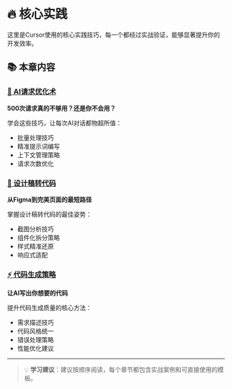 # 🔥 核心实践

这里是Cursor使用的核心实践技巧，每一个都经过实战验证，能够显著提升你的开发效率。

## 📚 本章内容

### [🚀 AI请求优化术](./ai-requests.md)
**500次请求真的不够用？还是你不会用？**

学会这些技巧，让每次AI对话都物超所值：
- 批量处理技巧
- 精准提示词编写
- 上下文管理策略
- 请求次数优化

### [🎨 设计稿转代码](./design-to-code.md)
**从Figma到完美页面的最短路径**

掌握设计稿转代码的最佳姿势：
- 截图分析技巧
- 组件化拆分策略
- 样式精准还原
- 响应式适配

### [⚡ 代码生成策略](./code-generation.md)
**让AI写出你想要的代码**

提升代码生成质量的核心方法：
- 需求描述技巧
- 代码风格统一
- 错误处理策略
- 性能优化建议

---

> 💡 **学习建议**：建议按顺序阅读，每个章节都包含实战案例和可直接使用的模板。 